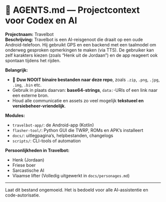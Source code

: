 # 🤖 AGENTS.md — Projectcontext voor Codex en AI

**Projectnaam:** Travelbot  
**Beschrijving:** Travelbot is een AI-reisgenoot die draait op een oude Android-telefoon. Hij gebruikt GPS en een backend met een taalmodel om onderweg gesproken opmerkingen te maken (via TTS). De gebruiker kan zelf karakters kiezen (zoals “Henk uit de Jordaan”) en de app reageert ook spontaan tijdens het rijden.

**Belangrijk:**
- 📁 **Duw NOOIT binaire bestanden naar deze repo**, zoals `.zip`, `.png`, `.jpg`, `.img`, `.bin` etc.
- Gebruik in plaats daarvan: **base64-strings**, `data:`-URIs of een link naar een externe bron.
- Houd alle communicatie en assets zo veel mogelijk **tekstueel en versiebeheer-vriendelijk**.

**Modules:**
- `travelbot-app/`: de Android-app (Kotlin)
- `flasher-tool/`: Python GUI die TWRP, ROMs en APK’s installeert
- `docs/`: uitlegpagina’s, helpbestanden, changelogs
- `scripts/`: CLI-tools of automation

**Persoonlijkheden in Travelbot:**
- Henk (Jordaan)
- Friese boer
- Sarcastische AI
- Vlaamse lifter
(Volledig uitgewerkt in `docs/personages.md`)

---

Laat dit bestand ongemoeid. Het is bedoeld voor alle AI-assistentie en code-autorisatie.
